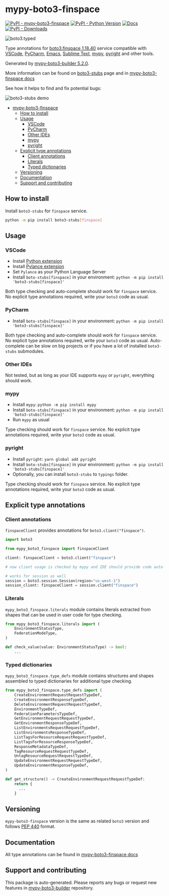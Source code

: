 <a id="mypy-boto3-finspace"></a>

# mypy-boto3-finspace

[![PyPI - mypy-boto3-finspace](https://img.shields.io/pypi/v/mypy-boto3-finspace.svg?color=blue)](https://pypi.org/project/mypy-boto3-finspace)
[![PyPI - Python Version](https://img.shields.io/pypi/pyversions/mypy-boto3-finspace.svg?color=blue)](https://pypi.org/project/mypy-boto3-finspace)
[![Docs](https://img.shields.io/readthedocs/mypy-boto3-builder.svg?color=blue)](https://mypy-boto3-builder.readthedocs.io/)
[![PyPI - Downloads](https://img.shields.io/pypi/dw/mypy-boto3-finspace?color=blue)](https://pypistats.org/packages/mypy-boto3-finspace)

![boto3.typed](https://github.com/vemel/mypy_boto3_builder/raw/master/logo.png)

Type annotations for
[boto3.finspace 1.18.40](https://boto3.amazonaws.com/v1/documentation/api/1.18.40/reference/services/finspace.html#finspace)
service compatible with [VSCode](https://code.visualstudio.com/),
[PyCharm](https://www.jetbrains.com/pycharm/),
[Emacs](https://www.gnu.org/software/emacs/),
[Sublime Text](https://www.sublimetext.com/),
[mypy](https://github.com/python/mypy),
[pyright](https://github.com/microsoft/pyright) and other tools.

Generated by
[mypy-boto3-builder 5.2.0](https://github.com/vemel/mypy_boto3_builder).

More information can be found on
[boto3-stubs](https://pypi.org/project/boto3-stubs/) page and in
[mypy-boto3-finspace docs](https://vemel.github.io/boto3_stubs_docs/mypy_boto3_finspace/)

See how it helps to find and fix potential bugs:

![boto3-stubs demo](https://github.com/vemel/mypy_boto3_builder/raw/master/demo.gif)

- [mypy-boto3-finspace](#mypy-boto3-finspace)
  - [How to install](#how-to-install)
  - [Usage](#usage)
    - [VSCode](#vscode)
    - [PyCharm](#pycharm)
    - [Other IDEs](#other-ides)
    - [mypy](#mypy)
    - [pyright](#pyright)
  - [Explicit type annotations](#explicit-type-annotations)
    - [Client annotations](#client-annotations)
    - [Literals](#literals)
    - [Typed dictionaries](#typed-dictionaries)
  - [Versioning](#versioning)
  - [Documentation](#documentation)
  - [Support and contributing](#support-and-contributing)

<a id="how-to-install"></a>

## How to install

Install `boto3-stubs` for `finspace` service.

```bash
python -m pip install boto3-stubs[finspace]
```

<a id="usage"></a>

## Usage

<a id="vscode"></a>

### VSCode

- Install
  [Python extension](https://marketplace.visualstudio.com/items?itemName=ms-python.python)
- Install
  [Pylance extension](https://marketplace.visualstudio.com/items?itemName=ms-python.vscode-pylance)
- Set `Pylance` as your Python Language Server
- Install `boto-stubs[finspace]` in your environment:
  `python -m pip install 'boto3-stubs[finspace]'`

Both type checking and auto-complete should work for `finspace` service. No
explicit type annotations required, write your `boto3` code as usual.

<a id="pycharm"></a>

### PyCharm

- Install `boto-stubs[finspace]` in your environment:
  `python -m pip install 'boto3-stubs[finspace]'`

Both type checking and auto-complete should work for `finspace` service. No
explicit type annotations required, write your `boto3` code as usual.
Auto-complete can be slow on big projects or if you have a lot of installed
`boto3-stubs` submodules.

<a id="other-ides"></a>

### Other IDEs

Not tested, but as long as your IDE supports `mypy` or `pyright`, everything
should work.

<a id="mypy"></a>

### mypy

- Install `mypy`: `python -m pip install mypy`
- Install `boto-stubs[finspace]` in your environment:
  `python -m pip install 'boto3-stubs[finspace]'`
- Run `mypy` as usual

Type checking should work for `finspace` service. No explicit type annotations
required, write your `boto3` code as usual.

<a id="pyright"></a>

### pyright

- Install `pyright`: `yarn global add pyright`
- Install `boto-stubs[finspace]` in your environment:
  `python -m pip install 'boto3-stubs[finspace]'`
- Optionally, you can install `boto3-stubs` to `typings` folder.

Type checking should work for `finspace` service. No explicit type annotations
required, write your `boto3` code as usual.

<a id="explicit-type-annotations"></a>

## Explicit type annotations

<a id="client-annotations"></a>

### Client annotations

`finspaceClient` provides annotations for `boto3.client("finspace")`.

```python
import boto3

from mypy_boto3_finspace import finspaceClient

client: finspaceClient = boto3.client("finspace")

# now client usage is checked by mypy and IDE should provide code auto-complete

# works for session as well
session = boto3.session.Session(region="us-west-1")
session_client: finspaceClient = session.client("finspace")
```

<a id="literals"></a>

### Literals

`mypy_boto3_finspace.literals` module contains literals extracted from shapes
that can be used in user code for type checking.

```python
from mypy_boto3_finspace.literals import (
    EnvironmentStatusType,
    FederationModeType,
)

def check_value(value: EnvironmentStatusType) -> bool:
    ...
```

<a id="typed-dictionaries"></a>

### Typed dictionaries

`mypy_boto3_finspace.type_defs` module contains structures and shapes assembled
to typed dictionaries for additional type checking.

```python
from mypy_boto3_finspace.type_defs import (
    CreateEnvironmentRequestRequestTypeDef,
    CreateEnvironmentResponseTypeDef,
    DeleteEnvironmentRequestRequestTypeDef,
    EnvironmentTypeDef,
    FederationParametersTypeDef,
    GetEnvironmentRequestRequestTypeDef,
    GetEnvironmentResponseTypeDef,
    ListEnvironmentsRequestRequestTypeDef,
    ListEnvironmentsResponseTypeDef,
    ListTagsForResourceRequestRequestTypeDef,
    ListTagsForResourceResponseTypeDef,
    ResponseMetadataTypeDef,
    TagResourceRequestRequestTypeDef,
    UntagResourceRequestRequestTypeDef,
    UpdateEnvironmentRequestRequestTypeDef,
    UpdateEnvironmentResponseTypeDef,
)

def get_structure() -> CreateEnvironmentRequestRequestTypeDef:
    return {
      ...
    }
```

<a id="versioning"></a>

## Versioning

`mypy-boto3-finspace` version is the same as related `boto3` version and
follows [PEP 440](https://www.python.org/dev/peps/pep-0440/) format.

<a id="documentation"></a>

## Documentation

All type annotations can be found in
[mypy-boto3-finspace docs](https://vemel.github.io/boto3_stubs_docs/mypy_boto3_finspace/)

<a id="support-and-contributing"></a>

## Support and contributing

This package is auto-generated. Please reports any bugs or request new features
in [mypy-boto3-builder](https://github.com/vemel/mypy_boto3_builder/issues/)
repository.

